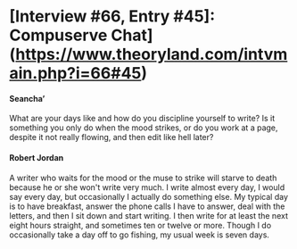 # [Interview #66, Entry #45]: Compuserve Chat](https://www.theoryland.com/intvmain.php?i=66#45)

#### Seancha’

What are your days like and how do you discipline yourself to write? Is it something you only do when the mood strikes, or do you work at a page, despite it not really flowing, and then edit like hell later?

#### Robert Jordan

A writer who waits for the mood or the muse to strike will starve to death because he or she won't write very much. I write almost every day, I would say every day, but occasionally I actually do something else. My typical day is to have breakfast, answer the phone calls I have to answer, deal with the letters, and then I sit down and start writing. I then write for at least the next eight hours straight, and sometimes ten or twelve or more. Though I do occasionally take a day off to go fishing, my usual week is seven days.

